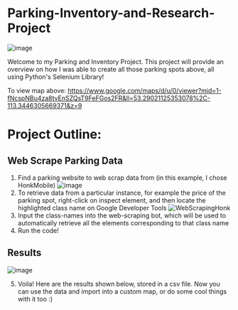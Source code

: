 # Parking-Inventory-and-Research-Project
![image](https://user-images.githubusercontent.com/78982275/148660426-273698f1-5ad7-43c5-b6fa-e0c673ebbc98.png)

Welcome to my Parking and Inventory Project. This project will provide an overview on how I was able to create all those parking spots above, all using Python's Selenium Library!

To view map above: https://www.google.com/maps/d/u/0/viewer?mid=1-fNcspNBu4za8tvEnSZQsT9FeFGos2FR&ll=53.29021125353078%2C-113.3446305669371&z=9
# Project Outline:
## Web Scrape Parking Data
1. Find a parking website to web scrap data from (in this example, I chose HonkMobile)
![image](https://user-images.githubusercontent.com/78982275/148660751-0c1e3bd8-0bfc-4252-a7bf-5e3931b808a0.png)
2. To retrieve data from a particular instance, for example the price of the parking spot, right-click on inspect element, and then locate the highlighted class name on Google Developer Tools
![WebScrapingHonk](https://user-images.githubusercontent.com/78982275/148669886-88fbbd14-6af5-4081-8b6d-6f5ac068e0d6.png)
3. Input the class-names into the web-scraping bot, which will be used to automatically retrieve all the elements corresponding to that class name
4. Run the code!
## Results
![image](https://user-images.githubusercontent.com/78982275/148669920-8c769fff-be64-4264-8cce-0583ebb1e249.png)

5. Voila! Here are the results shown below, stored in a csv file. Now you can use the data and import into a custom map, or do some cool things with it too :)


